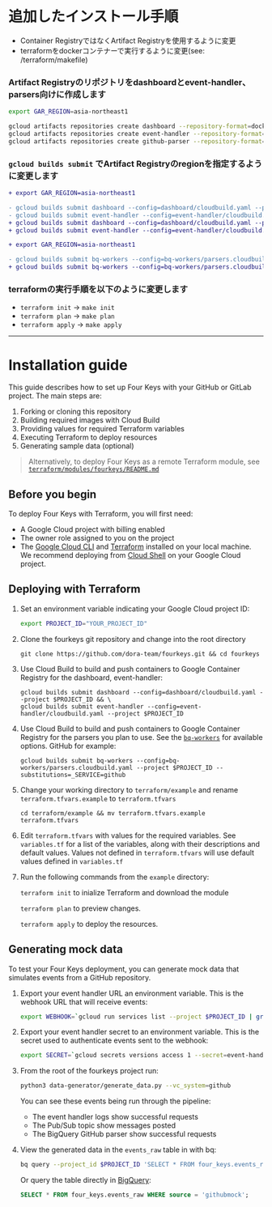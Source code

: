 # 追加したインストール手順

* Container RegistryではなくArtifact Registryを使用するように変更
* terraformをdockerコンテナーで実行するように変更(see: /terraform/makefile)

### Artifact Registryのリポジトリをdashboardとevent-handler、parsers向けに作成します

```sh
export GAR_REGION=asia-northeast1

gcloud artifacts repositories create dashboard --repository-format=docker --location=$GAR_REGION --project $PROJECT_ID && \
gcloud artifacts repositories create event-handler --repository-format=docker --location=$GAR_REGION --project $PROJECT_ID && \
gcloud artifacts repositories create github-parser --repository-format=docker --location=$GAR_REGION --project $PROJECT_ID
```

### `gcloud builds submit` でArtifact Registryのregionを指定するように変更します

```diff
+ export GAR_REGION=asia-northeast1

- gcloud builds submit dashboard --config=dashboard/cloudbuild.yaml --project $PROJECT_ID && \
- gcloud builds submit event-handler --config=event-handler/cloudbuild.yaml --project $PROJECT_ID
+ gcloud builds submit dashboard --config=dashboard/cloudbuild.yaml --project $PROJECT_ID --substitutions=_REGION=$GAR_REGION && \
+ gcloud builds submit event-handler --config=event-handler/cloudbuild.yaml --project $PROJECT_ID --substitutions=_REGION=$GAR_REGION
```

```diff
+ export GAR_REGION=asia-northeast1

- gcloud builds submit bq-workers --config=bq-workers/parsers.cloudbuild.yaml --project $PROJECT_ID --substitutions=_SERVICE=github
+ gcloud builds submit bq-workers --config=bq-workers/parsers.cloudbuild.yaml --project $PROJECT_ID --substitutions=_SERVICE=github,_REGION=$GAR_REGION
```

### terraformの実行手順を以下のように変更します

* `terraform init` → `make init`
* `terraform plan` → `make plan`
* `terraform apply` → `make apply`

-----

# Installation guide
This guide describes how to set up Four Keys with your GitHub or GitLab project. The main steps are:


1. Forking or cloning this repository
1. Building required images with Cloud Build
1. Providing values for required Terraform variables
1. Executing Terraform to deploy resources
1. Generating sample data (optional)

> Alternatively, to deploy Four Keys as a remote Terraform module, see [`terraform/modules/fourkeys/README.md`](../terraform/modules/fourkeys/README.md)

## Before you begin

To deploy Four Keys with Terraform, you will first need:

* A Google Cloud project with billing enabled
* The owner role assigned to you on the project
* The [Google Cloud CLI](https://cloud.google.com/sdk/docs/install) and [Terraform](https://learn.hashicorp.com/tutorials/terraform/install-cli) installed on your local machine. We recommend deploying from [Cloud Shell](https://shell.cloud.google.com/?show=ide%2Cterminal) on your Google Cloud project.

## Deploying with Terraform

1. Set an environment variable indicating your Google Cloud project ID:
    ```sh
    export PROJECT_ID="YOUR_PROJECT_ID"
    ```

1. Clone the fourkeys git repository and change into the root directory
   ```
   git clone https://github.com/dora-team/fourkeys.git && cd fourkeys
   ```

1. Use Cloud Build to build and push containers to Google Container Registry for the dashboard, event-handler:
   ```
   gcloud builds submit dashboard --config=dashboard/cloudbuild.yaml --project $PROJECT_ID && \
   gcloud builds submit event-handler --config=event-handler/cloudbuild.yaml --project $PROJECT_ID
   ```

1. Use Cloud Build to build and push containers to Google Container Registry for the parsers you plan to use. See the [`bq-workers`](../bq-workers/) for available options. GitHub for example:
   ```
   gcloud builds submit bq-workers --config=bq-workers/parsers.cloudbuild.yaml --project $PROJECT_ID --substitutions=_SERVICE=github
   ```

1. Change your working directory to `terraform/example` and rename `terraform.tfvars.example` to `terraform.tfvars`
   ```
   cd terraform/example && mv terraform.tfvars.example terraform.tfvars
   ```

1. Edit `terraform.tfvars` with values for the required variables. See `variables.tf` for a list of the variables, along with their descriptions and default values. Values not defined in `terraform.tfvars` will use default values defined in `variables.tf`

1. Run the following commands from the `example` directory:

    `terraform init` to inialize Terraform and download the module

    `terraform plan` to preview changes.

    `terraform apply` to deploy the resources.

## Generating mock data

To test your Four Keys deployment, you can generate mock data that simulates events from a GitHub repository.  

1. Export your event handler URL an environment variable. This is the webhook URL that will receive events:

    ```sh
    export WEBHOOK=`gcloud run services list --project $PROJECT_ID | grep event-handler | awk '{print $4}'`
    ```

1. Export your event handler secret to an environment variable. This is the secret used to authenticate events sent to the webhook:

    ```sh
    export SECRET=`gcloud secrets versions access 1 --secret=event-handler --project $PROJECT_ID`
    ```

1. From the root of the fourkeys project run:

    ```sh
    python3 data-generator/generate_data.py --vc_system=github
    ```

    You can see these events being run through the pipeline:
    * The event handler logs show successful requests
    * The Pub/Sub topic show messages posted
    * The BigQuery GitHub parser show successful requests

1. View the generated data in the `events_raw` table in with bq:

    ```sh
    bq query --project_id $PROJECT_ID 'SELECT * FROM four_keys.events_raw WHERE source = "githubmock";'
    ```

    Or query the table directly in [BigQuery](https://console.cloud.google.com/bigquery):

    ```sql
    SELECT * FROM four_keys.events_raw WHERE source = 'githubmock';
    ```
